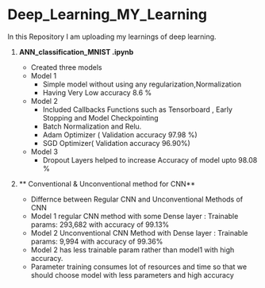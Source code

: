 # Deep_Learning_MY_Learning
In this Repository I am uploading my learnings of deep learning. 
1. **ANN_classification_MNIST .ipynb**
   - Created three models 
   - Model 1 
     - Simple model without using any regularization,Normalization 
     - Having Very Low accuracy 8.6 % 
   - Model 2 
     - Included Callbacks Functions such as Tensorboard , Early Stopping and Model Checkpointing 
     - Batch Normalization and Relu. 
     - Adam Optimizer ( Validation accuracy 97.98 %)
     - SGD Optimizer( Validation accuracy   96.90%) 
   - Model 3 
     - Dropout Layers helped to increase Accuracy of model upto 98.08 %


2. ** Conventional & Unconventional method for CNN**
   - Differnce between Regular CNN and Unconventional Methods of CNN
   - Model 1 regular CNN method with some Dense layer : Trainable params: 293,682 with accuracy of 99.13%
   - Model 2 Unconventional CNN Method with Dense layer : Trainable params: 9,994 with accuracy of 99.36%
   - Model 2 has less trainable param rather than model1 with high accuracy.
   - Parameter training consumes lot of resources and time so that we should choose model with less parameters and high accuracy
